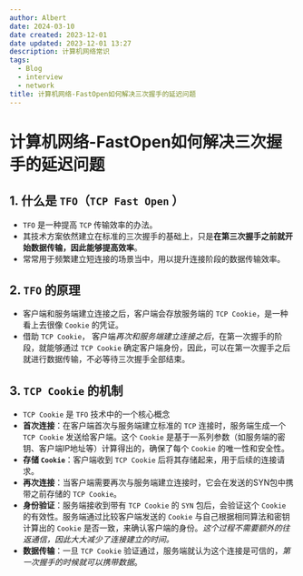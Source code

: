 ```yaml
---
author: Albert
date: 2024-03-10
date created: 2023-12-01
date updated: 2023-12-01 13:27
description: 计算机网络常识
tags:
  - Blog
  - interview
  - network
title: 计算机网络-FastOpen如何解决三次握手的延迟问题
---
```


# 计算机网络-FastOpen如何解决三次握手的延迟问题

## 1. 什么是 `TFO`（`TCP Fast Open` ）

- `TFO` 是一种提高 `TCP` 传输效率的办法。
- 其技术方案依然建立在标准的三次握手的基础上，只是**在第三次握手之前就开始数据传输，因此能够提高效率**。
- 常常用于频繁建立短连接的场景当中，用以提升连接阶段的数据传输效率。

## 2. `TFO` 的原理

- 客户端和服务端建立连接之后，客户端会存放服务端的 `TCP Cookie`，是一种看上去很像 `Cookie` 的凭证。
- 借助 `TCP Cookie`， 客户端*再次和服务端建立连接之后*，在第一次握手的阶段，就能够通过 `TCP Cookie` 确定客户端身份，因此，可以在第一次握手之后就进行数据传输，不必等待三次握手全部结束。

## 3. `TCP Cookie` 的机制

- `TCP Cookie` 是 `TFO` 技术中的一个核心概念
- **首次连接**：在客户端首次与服务端建立标准的 `TCP` 连接时，服务端生成一个 `TCP Cookie` 发送给客户端。这个 `Cookie` 是基于一系列参数（如服务端的密钥、客户端IP地址等）计算得出的，确保了每个 `Cookie` 的唯一性和安全性。
- **存储 `Cookie`**：客户端收到 `TCP Cookie` 后将其存储起来，用于后续的连接请求。
- **再次连接**：当客户端需要再次与服务端建立连接时，它会在发送的SYN包中携带之前存储的 `TCP Cookie`。
- **身份验证**：服务端接收到带有 `TCP Cookie` 的 `SYN` 包后，会验证这个 `Cookie` 的有效性。服务端通过比较客户端发送的 `Cookie` 与自己根据相同算法和密钥计算出的 `Cookie` 是否一致，来确认客户端的身份。_这个过程不需要额外的往返通信，因此大大减少了连接建立的时间。_
- **数据传输**：一旦 `TCP Cookie` 验证通过，服务端就认为这个连接是可信的，_第一次握手的时候就可以携带数据_。
